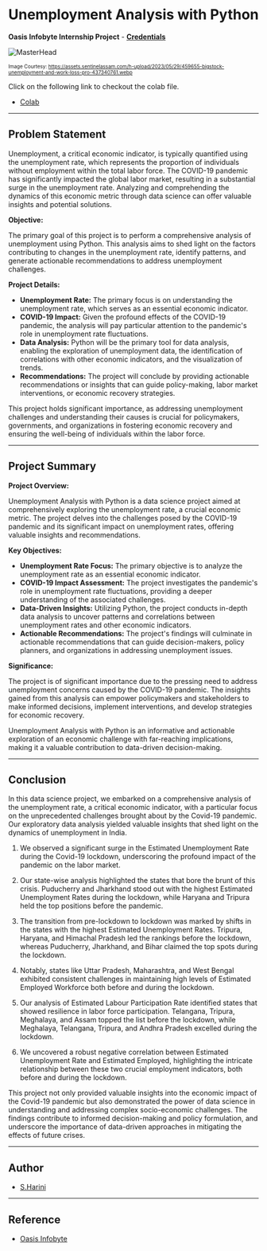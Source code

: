 # Unemployment Analysis with Python

**Oasis Infobyte Internship Project** - [**Credentials**](https://drive.google.com/file/d/1uDjGZcWln07jb0dL60Yuz_33Ck78DQXF/view?usp=drive_link)

![MasterHead](https://assets.sentinelassam.com/h-upload/2023/05/29/459655-bigstock-unemployment-and-work-loss-pro-437340761.webp)

<font size="1">Image Courtesy: https://assets.sentinelassam.com/h-upload/2023/05/29/459655-bigstock-unemployment-and-work-loss-pro-437340761.webp</font>

Click on the following link to checkout the colab file.
- [Colab](https://colab.research.google.com/drive/1vbSeH3WXXvml83Gu432SWGo9cifZ7LQf?usp=sharing)


---

## Problem Statement

Unemployment, a critical economic indicator, is typically quantified using the unemployment rate, which represents the proportion of individuals without employment within the total labor force. The COVID-19 pandemic has significantly impacted the global labor market, resulting in a substantial surge in the unemployment rate. Analyzing and comprehending the dynamics of this economic metric through data science can offer valuable insights and potential solutions.

**Objective:**

The primary goal of this project is to perform a comprehensive analysis of unemployment using Python. This analysis aims to shed light on the factors contributing to changes in the unemployment rate, identify patterns, and generate actionable recommendations to address unemployment challenges.

**Project Details:**

- **Unemployment Rate:** The primary focus is on understanding the unemployment rate, which serves as an essential economic indicator.
- **COVID-19 Impact:** Given the profound effects of the COVID-19 pandemic, the analysis will pay particular attention to the pandemic's role in unemployment rate fluctuations.
- **Data Analysis:** Python will be the primary tool for data analysis, enabling the exploration of unemployment data, the identification of correlations with other economic indicators, and the visualization of trends.
- **Recommendations:** The project will conclude by providing actionable recommendations or insights that can guide policy-making, labor market interventions, or economic recovery strategies.

This project holds significant importance, as addressing unemployment challenges and understanding their causes is crucial for policymakers, governments, and organizations in fostering economic recovery and ensuring the well-being of individuals within the labor force.

---

## Project Summary

**Project Overview:**

Unemployment Analysis with Python is a data science project aimed at comprehensively exploring the unemployment rate, a crucial economic metric. The project delves into the challenges posed by the COVID-19 pandemic and its significant impact on unemployment rates, offering valuable insights and recommendations.

**Key Objectives:**

- **Unemployment Rate Focus:** The primary objective is to analyze the unemployment rate as an essential economic indicator.
- **COVID-19 Impact Assessment:** The project investigates the pandemic's role in unemployment rate fluctuations, providing a deeper understanding of the associated challenges.
- **Data-Driven Insights:** Utilizing Python, the project conducts in-depth data analysis to uncover patterns and correlations between unemployment rates and other economic indicators.
- **Actionable Recommendations:** The project's findings will culminate in actionable recommendations that can guide decision-makers, policy planners, and organizations in addressing unemployment issues.

**Significance:**

The project is of significant importance due to the pressing need to address unemployment concerns caused by the COVID-19 pandemic. The insights gained from this analysis can empower policymakers and stakeholders to make informed decisions, implement interventions, and develop strategies for economic recovery.

Unemployment Analysis with Python is an informative and actionable exploration of an economic challenge with far-reaching implications, making it a valuable contribution to data-driven decision-making.

---

## Conclusion

In this data science project, we embarked on a comprehensive analysis of the unemployment rate, a critical economic indicator, with a particular focus on the unprecedented challenges brought about by the Covid-19 pandemic. Our exploratory data analysis yielded valuable insights that shed light on the dynamics of unemployment in India.

1. We observed a significant surge in the Estimated Unemployment Rate during the Covid-19 lockdown, underscoring the profound impact of the pandemic on the labor market.

2. Our state-wise analysis highlighted the states that bore the brunt of this crisis. Puducherry and Jharkhand stood out with the highest Estimated Unemployment Rates during the lockdown, while Haryana and Tripura held the top positions before the pandemic.

3. The transition from pre-lockdown to lockdown was marked by shifts in the states with the highest Estimated Unemployment Rates. Tripura, Haryana, and Himachal Pradesh led the rankings before the lockdown, whereas Puducherry, Jharkhand, and Bihar claimed the top spots during the lockdown.

4. Notably, states like Uttar Pradesh, Maharashtra, and West Bengal exhibited consistent challenges in maintaining high levels of Estimated Employed Workforce both before and during the lockdown.

5. Our analysis of Estimated Labour Participation Rate identified states that showed resilience in labor force participation. Telangana, Tripura, Meghalaya, and Assam topped the list before the lockdown, while Meghalaya, Telangana, Tripura, and Andhra Pradesh excelled during the lockdown.

6. We uncovered a robust negative correlation between Estimated Unemployment Rate and Estimated Employed, highlighting the intricate relationship between these two crucial employment indicators, both before and during the lockdown.

This project not only provided valuable insights into the economic impact of the Covid-19 pandemic but also demonstrated the power of data science in understanding and addressing complex socio-economic challenges. The findings contribute to informed decision-making and policy formulation, and underscore the importance of data-driven approaches in mitigating the effects of future crises.

---

## Author

- [S.Harini](https://www.linkedin.com/in/sanagapalli-harini-51048928a//)

---

## Reference
 - [Oasis Infobyte](https://oasisinfobyte.com/)
